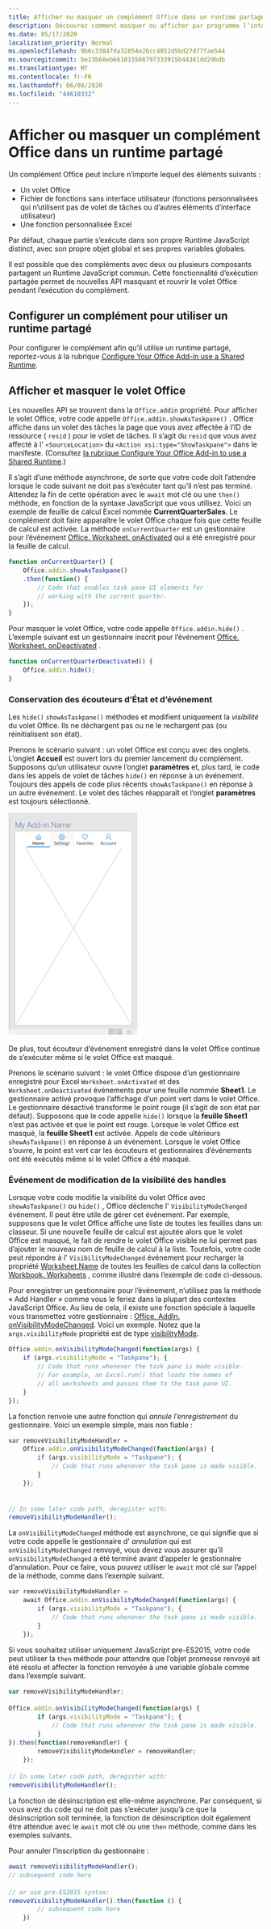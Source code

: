 ```yaml
---
title: Afficher ou masquer un complément Office dans un runtime partagé
description: Découvrez comment masquer ou afficher par programme l’interface utilisateur d’un complément pendant qu’il s’exécute en continu
ms.date: 05/17/2020
localization_priority: Normal
ms.openlocfilehash: 9b6c3384fda32854e26cc4852d5bd27d77fae544
ms.sourcegitcommit: be23b68eb661015508797333915b44381dd29bdb
ms.translationtype: MT
ms.contentlocale: fr-FR
ms.lasthandoff: 06/08/2020
ms.locfileid: "44610332"
---
```

# <a name="show-or-hide-an-office-add-in-in-a-shared-runtime"></a>Afficher ou masquer un complément Office dans un runtime partagé

Un complément Office peut inclure n’importe lequel des éléments suivants :

- Un volet Office
- Fichier de fonctions sans interface utilisateur (fonctions personnalisées qui n’utilisent pas de volet de tâches ou d’autres éléments d’interface utilisateur)
- Une fonction personnalisée Excel

Par défaut, chaque partie s’exécute dans son propre Runtime JavaScript distinct, avec son propre objet global et ses propres variables globales.

Il est possible que des compléments avec deux ou plusieurs composants partagent un Runtime JavaScript commun. Cette fonctionnalité d’exécution partagée permet de nouvelles API masquant et rouvrir le volet Office pendant l’exécution du complément.

## <a name="configure-an-add-in-to-use-a-shared-runtime"></a>Configurer un complément pour utiliser un runtime partagé

Pour configurer le complément afin qu’il utilise un runtime partagé, reportez-vous à la rubrique [Configure Your Office Add-in use a Shared Runtime](configure-your-add-in-to-use-a-shared-runtime.md).

## <a name="show-and-hide-the-task-pane"></a>Afficher et masquer le volet Office

Les nouvelles API se trouvent dans la `Office.addin` propriété. Pour afficher le volet Office, votre code appelle `Office.addin.showAsTaskpane()` . Office affiche dans un volet des tâches la page que vous avez affectée à l’ID de ressource ( `resid` ) pour le volet de tâches. Il s’agit du `resid` que vous avez affecté à l' `<SourceLocation>` du `<Action xsi:type="ShowTaskpane">` dans le manifeste. (Consultez [la rubrique Configure Your Office Add-in to use a Shared Runtime](configure-your-add-in-to-use-a-shared-runtime.md).)

Il s’agit d’une méthode asynchrone, de sorte que votre code doit l’attendre lorsque le code suivant ne doit pas s’exécuter tant qu’il n’est pas terminé. Attendez la fin de cette opération avec le `await` mot clé ou une `then()` méthode, en fonction de la syntaxe JavaScript que vous utilisez. Voici un exemple de feuille de calcul Excel nommée **CurrentQuarterSales**. Le complément doit faire apparaître le volet Office chaque fois que cette feuille de calcul est activée. La méthode `onCurrentQuarter` est un gestionnaire pour l’événement [Office. Worksheet. onActivated](/javascript/api/excel/excel.worksheet?view=excel-js-preview#onactivated) qui a été enregistré pour la feuille de calcul.

```javascript
function onCurrentQuarter() {
    Office.addin.showAsTaskpane()
    .then(function() {
        // Code that enables task pane UI elements for
        // working with the current quarter.
    });
}
```

Pour masquer le volet Office, votre code appelle `Office.addin.hide()` . L’exemple suivant est un gestionnaire inscrit pour l’événement [Office. Worksheet. onDeactivated](/javascript/api/excel/excel.worksheet?view=excel-js-preview#ondeactivated) .

```javascript
function onCurrentQuarterDeactivated() {
    Office.addin.hide();
}
```

### <a name="preservation-of-state-and-event-listeners"></a>Conservation des écouteurs d’État et d’événement

Les `hide()` `showAsTaskpane()` méthodes et modifient uniquement la *visibilité* du volet Office. Ils ne déchargent pas ou ne le rechargent pas (ou réinitialisent son état).

Prenons le scénario suivant : un volet Office est conçu avec des onglets. L’onglet **Accueil** est ouvert lors du premier lancement du complément. Supposons qu’un utilisateur ouvre l’onglet **paramètres** et, plus tard, le code dans les appels de volet de tâches `hide()` en réponse à un événement. Toujours des appels de code plus récents `showAsTaskpane()` en réponse à un autre événement. Le volet des tâches réapparaît et l’onglet **paramètres** est toujours sélectionné.

![Capture d’écran de volet de tâches qui comporte quatre onglets intitulé Accueil, paramètres, favoris et comptes.](../images/TaskpaneWithTabs.png)

De plus, tout écouteur d’événement enregistré dans le volet Office continue de s’exécuter même si le volet Office est masqué.

Prenons le scénario suivant : le volet Office dispose d’un gestionnaire enregistré pour Excel `Worksheet.onActivated` et des `Worksheet.onDeactivated` événements pour une feuille nommée **Sheet1**. Le gestionnaire activé provoque l’affichage d’un point vert dans le volet Office. Le gestionnaire désactivé transforme le point rouge (il s’agit de son état par défaut). Supposons que le code appelle `hide()` lorsque la **feuille Sheet1** n’est pas activée et que le point est rouge. Lorsque le volet Office est masqué, la **feuille Sheet1** est activée. Appels de code ultérieurs `showAsTaskpane()` en réponse à un événement. Lorsque le volet Office s’ouvre, le point est vert car les écouteurs et gestionnaires d’événements ont été exécutés même si le volet Office a été masqué.

### <a name="handle-visibility-changed-event"></a>Événement de modification de la visibilité des handles

Lorsque votre code modifie la visibilité du volet Office avec `showAsTaskpane()` ou `hide()` , Office déclenche l' `VisibilityModeChanged` événement. Il peut être utile de gérer cet événement. Par exemple, supposons que le volet Office affiche une liste de toutes les feuilles dans un classeur. Si une nouvelle feuille de calcul est ajoutée alors que le volet Office est masqué, le fait de rendre le volet Office visible ne lui permet pas d’ajouter le nouveau nom de feuille de calcul à la liste. Toutefois, votre code peut répondre à l' `VisibilityModeChanged` événement pour recharger la propriété [Worksheet.Name](/javascript/api/excel/excel.worksheet#name) de toutes les feuilles de calcul dans la collection [Workbook. Worksheets](/javascript/api/excel/excel.workbook#worksheets) , comme illustré dans l’exemple de code ci-dessous.

Pour enregistrer un gestionnaire pour l’événement, n’utilisez pas la méthode « Add Handler » comme vous le feriez dans la plupart des contextes JavaScript Office. Au lieu de cela, il existe une fonction spéciale à laquelle vous transmettez votre gestionnaire : [Office. AddIn. onVisibilityModeChanged](/javascript/api/office/office.addin#onvisibilitymodechanged-listener-). Voici un exemple. Notez que la `args.visibilityMode` propriété est de type [visibilityMode](/javascript/api/office/office.visibilitymode).

```javascript
Office.addin.onVisibilityModeChanged(function(args) {
    if (args.visibilityMode = "Taskpane"); {
        // Code that runs whenever the task pane is made visible.
        // For example, an Excel.run() that loads the names of
        // all worksheets and passes them to the task pane UI.
    }
});
```

La fonction renvoie une autre fonction qui *annule l’enregistrement* du gestionnaire. Voici un exemple simple, mais non fiable :

```javascript
var removeVisibilityModeHandler =
    Office.addin.onVisibilityModeChanged(function(args) {
        if (args.visibilityMode = "Taskpane"); {
            // Code that runs whenever the task pane is made visible.
        }
    });


// In some later code path, deregister with:
removeVisibilityModeHandler();
```

La `onVisibilityModeChanged` méthode est asynchrone, ce qui signifie que si votre code appelle le gestionnaire d' *annulation* qui est `onVisibilityModeChanged` renvoyé, vous devez vous assurer qu’il `onVisibilityModeChanged` a été terminé avant d’appeler le gestionnaire d’annulation. Pour ce faire, vous pouvez utiliser le `await` mot clé sur l’appel de la méthode, comme dans l’exemple suivant.

```javascript
var removeVisibilityModeHandler =
    await Office.addin.onVisibilityModeChanged(function(args) {
        if (args.visibilityMode = "Taskpane"); {
            // Code that runs whenever the task pane is made visible.
        }
    });
```

Si vous souhaitez utiliser uniquement JavaScript pre-ES2015, votre code peut utiliser la `then` méthode pour attendre que l’objet promesse renvoyé ait été résolu et affecter la fonction renvoyée à une variable globale comme dans l’exemple suivant.

```javascript
var removeVisibilityModeHandler;

Office.addin.onVisibilityModeChanged(function(args) {
        if (args.visibilityMode = "Taskpane"); {
            // Code that runs whenever the task pane is made visible.
        }
}).then(function(removeHandler) {
        removeVisibilityModeHandler = removeHandler;
    });

// In some later code path, deregister with:
removeVisibilityModeHandler();
```

La fonction de désinscription est elle-même asynchrone. Par conséquent, si vous avez du code qui ne doit pas s’exécuter jusqu’à ce que la désinscription soit terminée, la fonction de désinscription doit également être attendue avec le `await` mot clé ou une `then` méthode, comme dans les exemples suivants.

Pour annuler l’inscription du gestionnaire :

```javascript
await removeVisibilityModeHandler();
// subsequent code here

// or use pre-ES2015 syntax:
removeVisibilityModeHandler().then(function () {
        // subsequent code here
    })
```
